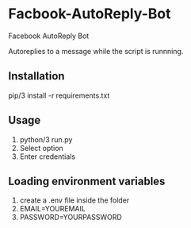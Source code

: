 # Facbook-AutoReply-Bot

Facebook AutoReply Bot

Autoreplies to a message while the script is runnning.

## Installation

pip/3 install -r requirements.txt

## Usage

1. python/3 run.py
2. Select option
3. Enter credentials

## Loading environment variables

1. create a .env file inside the folder
2. EMAIL=YOUREMAIL
3. PASSWORD=YOURPASSWORD
